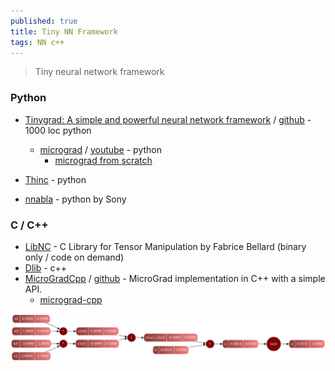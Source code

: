 ```yaml
---
published: true
title: Tiny NN Framework
tags: NN c++
---
```

> Tiny neural network framework

### Python
- [	Tinygrad: A simple and powerful neural network framework](https://news.ycombinator.com/item?id=33462337) / [github](https://github.com/geohot/tinygrad) - 1000 loc python
	- [micrograd](https://github.com/karpathy/micrograd) / [youtube](https://www.youtube.com/watch?v=VMj-3S1tku0) - python
    	- [micrograd from scratch](https://github.com/Anri-Lombard/micrograd)
    
- [Thinc](https://github.com/explosion/thinc) - python
- [ nnabla](https://github.com/sony/nnabla) - python by Sony


### C / C++
- [LibNC](https://bellard.org/libnc/) - C Library for Tensor Manipulation by Fabrice Bellard (binary only / code on demand)
- [Dlib](http://dlib.net/ml.html#add_layer) - c++
- [MicroGradCpp](https://bedirtapkan.com/projects/microgradcpp/) / [github](https://github.com/BedirT/microcpp) - MicroGrad implementation in C++ with a simple API.
	- [micrograd-cpp](https://github.com/kpetrakis/micrograd-cpp)
    


![caption](https://github.com/BedirT/Microcpp/raw/master/micrograd/graph_single_neuron.png)